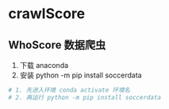 # crawlScore

## WhoScore 数据爬虫

1. 下载 anaconda
2. 安装 python -m pip install soccerdata
```python
# 1. 先进入环境 conda activate 环境名
# 2. 再运行 python -m pip install soccerdata
```